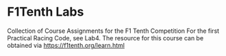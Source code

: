 # F1Tenth Labs 
 Collection of Course Assignments for the F1 Tenth Competition
 For the first Practical Racing Code, see Lab4. 
The resource for this course can be obtained via https://f1tenth.org/learn.html 
